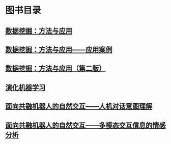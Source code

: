 # 图书目录

## [数据挖掘：方法与应用](DataMining-MethodologyandApplications)

## [数据挖掘：方法与应用——应用案例](DataMining-MethodsandApplications-ApplicationCases)

## [数据挖掘：方法与应用（第二版）](DataMining-MethodologyandApplications(2ndedition))

## [演化机器学习](EvolutionaryMachineLearning)

## [面向共融机器人的自然交互——人机对话意图理解](NaturalInteractionforTri-CoRobots(1)Human-machineDialogueIntentionUnderstanding)

## [面向共融机器人的自然交互——多模态交互信息的情感分析](面向共融机器人的自然交互——多模态交互信息的情感分析)